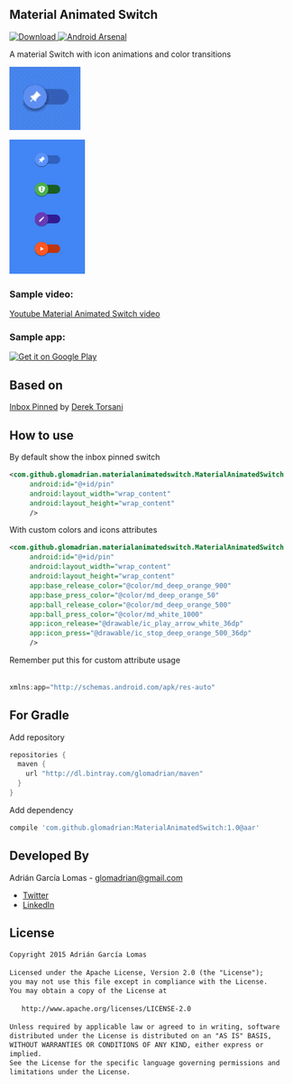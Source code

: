 Material Animated Switch  
-----------------
[![Download](https://api.bintray.com/packages/glomadrian/maven/MaterialAnimatedSwitch/images/download.svg) ](https://bintray.com/glomadrian/maven/MaterialAnimatedSwitch/_latestVersion)
[![Android Arsenal](https://img.shields.io/badge/Android%20Arsenal-Material%20Animated%20Switch-green.svg?style=flat)](https://android-arsenal.com/details/1/1985)

A material Switch with icon animations and color transitions



![Demo Screenshot][1]

![Demo Screenshot][2]


### Sample video:

[Youtube Material Animated Switch video](https://youtu.be/MBJpCfXuVuU)

### Sample app:

<a href="https://play.google.com/store/apps/details?id=com.github.glomadrian.materialanimatedswitch.sample">
  <img alt="Get it on Google Play"
       src="https://developer.android.com/images/brand/en_generic_rgb_wo_60.png" />
</a>

Based on
----------

[Inbox Pinned](https://dribbble.com/shots/2098916-Inbox-Pinned) by [Derek Torsani](https://dribbble.com/dmtors)


How to use
----------

By default show the inbox pinned switch

```xml
<com.github.glomadrian.materialanimatedswitch.MaterialAnimatedSwitch
     android:id="@+id/pin"
     android:layout_width="wrap_content"
     android:layout_height="wrap_content"
     />
```


With custom colors and icons attributes
```xml
<com.github.glomadrian.materialanimatedswitch.MaterialAnimatedSwitch
     android:id="@+id/pin"
     android:layout_width="wrap_content"
     android:layout_height="wrap_content"  
     app:base_release_color="@color/md_deep_orange_900"
     app:base_press_color="@color/md_deep_orange_50"
     app:ball_release_color="@color/md_deep_orange_500"
     app:ball_press_color="@color/md_white_1000"
     app:icon_release="@drawable/ic_play_arrow_white_36dp"
     app:icon_press="@drawable/ic_stop_deep_orange_500_36dp"
     />
```

Remember put this for custom attribute usage

```java

xmlns:app="http://schemas.android.com/apk/res-auto"

```


For Gradle
---------------------

Add repository

```groovy
repositories {
  maven {
    url "http://dl.bintray.com/glomadrian/maven"
  }
}
```
Add dependency
```groovy
compile 'com.github.glomadrian:MaterialAnimatedSwitch:1.0@aar'
```
Developed By
------------
Adrián García Lomas - <glomadrian@gmail.com>
* [Twitter](https://twitter.com/glomadrian)
* [LinkedIn](https://es.linkedin.com/in/glomadrian )

License
-------

    Copyright 2015 Adrián García Lomas

    Licensed under the Apache License, Version 2.0 (the "License");
    you may not use this file except in compliance with the License.
    You may obtain a copy of the License at

       http://www.apache.org/licenses/LICENSE-2.0

    Unless required by applicable law or agreed to in writing, software
    distributed under the License is distributed on an "AS IS" BASIS,
    WITHOUT WARRANTIES OR CONDITIONS OF ANY KIND, either express or implied.
    See the License for the specific language governing permissions and
    limitations under the License.

[1]: ./art/swtich.gif
[2]: ./art/all.png
